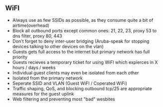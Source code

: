 ## WiFI
* Always use as few SSIDs as possible, as they consume quite a bit of airtime(overhead)
* Block all outbound ports except common ones: 21, 22, 23, proxy 53 to dns filter, proxy 80, 443
* Don't forget to deny inter-user bridging (Aruba-speak for stopping devices talking to other devices on the vlan)
* Guests gets full access to the internet but primary network has full priority
* Guests recieves a temporary ticket for using WiFI which expierces in X hours / days / weeks
* Individual guest clients may even be isolated from each other
* Isolated from the primary network
* Seperate SSID and VLAN (Guest WiFI / Coperated WiFi)
* Traffic shaping, QoS, and blocking outbound tcp/25 are appropriate measures for the guest uplink
* Web filtering and preventing most "bad" wesbites

